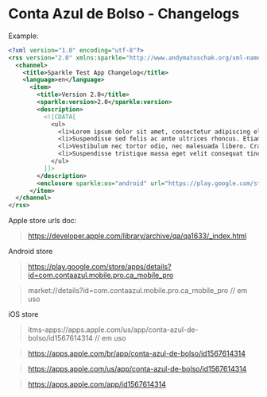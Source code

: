 # Conta Azul de Bolso - Changelogs

Example:
```xml
<?xml version="1.0" encoding="utf-8"?>
<rss version="2.0" xmlns:sparkle="http://www.andymatuschak.org/xml-namespaces/sparkle"  xmlns:dc="http://purl.org/dc/elements/1.1/">
  <channel>
    <title>Sparkle Test App Changelog</title>
    <language>en</language>
      <item>
        <title>Version 2.0</title>
        <sparkle:version>2.0</sparkle:version>
        <description>
          <![CDATA[
            <ul>
              <li>Lorem ipsum dolor sit amet, consectetur adipiscing elit.</li>
              <li>Suspendisse sed felis ac ante ultrices rhoncus. Etiam quis elit vel nibh placerat facilisis in id leo.</li>
              <li>Vestibulum nec tortor odio, nec malesuada libero. Cras vel convallis nunc.</li>
              <li>Suspendisse tristique massa eget velit consequat tincidunt. Praesent sodales hendrerit pretium.</li>
            </ul>
          ]]>
        </description>
        <enclosure sparkle:os="android" url="https://play.google.com/store/apps/details?id=com.sample.app" />
      </item>
  </channel>
</rss>
```

Apple store urls doc:
> https://developer.apple.com/library/archive/qa/qa1633/_index.html

Android store
> https://play.google.com/store/apps/details?id=com.contaazul.mobile.pro.ca_mobile_pro

> market://details?id=com.contaazul.mobile.pro.ca_mobile_pro // em uso

iOS store
> itms-apps://apps.apple.com/us/app/conta-azul-de-bolso/id1567614314 // em uso

> https://apps.apple.com/br/app/conta-azul-de-bolso/id1567614314

> https://apps.apple.com/us/app/conta-azul-de-bolso/id1567614314

> https://apps.apple.com/app/id1567614314
